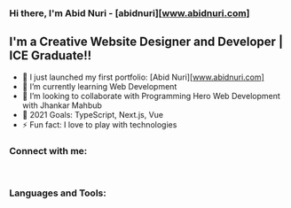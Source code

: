 ### Hi there, I'm Abid Nuri - [abidnuri][www.abidnuri.com]

## I'm a Creative Website Designer and Developer | ICE Graduate!!

- 🔭 I just launched my first portfolio: [Abid Nuri][www.abidnuri.com]
- 🌱 I’m currently learning Web Development
- 👯 I’m looking to collaborate with Programming Hero Web Development with Jhankar Mahbub
- 🥅 2021 Goals: TypeScript, Next.js, Vue
- ⚡ Fun fact: I love to play with technologies


### Connect with me:

<br />

### Languages and Tools:

[website]: http://abidnuri.com
[linkedin]: https://www.linkedin.com/in/abidnuri/
[twitter]: https://twitter.com/ABIDNURI
[facebook]: https://www.facebook.com/abid.nuri/
[instagram]: https://www.instagram.com/abidnuri/
[pinterest]: https://www.pinterest.com/abidnuri
[Behance]: https://www.behance.net/abidnuri
[reddit]: https://www.reddit.com/user/abidnuri
